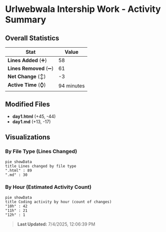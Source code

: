 # Urlwebwala Intership Work - Activity Summary 

## Overall Statistics

| Stat                   | Value                                                             |
| ---------------------- | ----------------------------------------------------------------- |
| **Lines Added** (➕)   | 58                                          |
| **Lines Removed** (➖) | 61                                        |
| **Net Change** (↕)    | -3                |
| **Active Time** (⌚)   | 94 minutes |


## Modified Files
- **day1.html** (+45, -44)
- **day1.md** (+13, -17)

## Visualizations

### By File Type (Lines Changed)

```mermaid
pie showData
title Lines changed by file type
".html" : 89
".md" : 30
```

### By Hour (Estimated Activity Count)

```mermaid
pie showData
title Coding activity by hour (count of changes)
"10h" : 42
"11h" : 21
"12h" : 1
```


> **Last Updated:** 7/4/2025, 12:06:39 PM